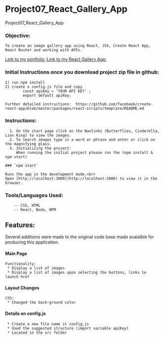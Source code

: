 # Project07_React_Gallery_App
 Project07_React_Gallery_App

### Objective:
```
To create an image gallery app using React, JSX, Create React App, React Router and working with APIs.
```
[Link to my portfolio:](http://www.yvonne-new.com/)
[Link to my React Gallery App:](http://yvonne-new.com/static/imagefinder/)

### Initial Instructions once you download project zip file in github:
```
1) run npm install
2) create a config.js file and copy 
        const apiKey = 'YOUR API KEY' ;
        export default apiKey;

Further detailed instructions:  https://github.com/facebook/create-react-app/blob/master/packages/react-scripts/template/README.md
```
### Instructions:
```
  1. On the start page click on the Navlinks (Butterflies, Cinderella, Lion King) to view the images.
  2. To search images type in a word or phrase and enter or click on the magnifying glass.
  3. Initializing the project:
     When running the initial project please run the (npm install & npm start)

### `npm start`

Runs the app in the development mode.<br>
Open [http://localhost:3000](http://localhost:3000) to view it in the browser.

```
 ### Tools/Languages Used:
```
    -- CSS, HTML
    -- React, Node, NPM
```
## Features:
Several additions were made to the original code base made avaialble for producing this application.

#### Main Page
```
Functionality:
 * Display a list of images
 * Display a list of images upon selecting the buttons, links to launch href

```
#### Layout Changes
```
CSS:
 * Changed the back-ground color

```
#### Details on config.js
```
 * Create a new file name it config.js
 * Used the suggested structure (import variable apiKey)
 * Located in the src folder
```

